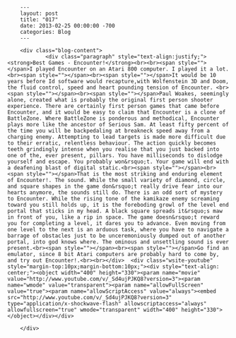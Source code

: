 
        ---
        layout: post
        title: "017"
        date: 2013-02-25 00:00:00 -700
        categories: Blog
        ---

        <div class="blog-content">
				<div class="paragraph" style="text-align:justify;"><strong>Best Games - Encounter!</strong><br><br><span style=""></span>I played Encounter on an Atari 800 computer. I played it a lot. <br><span style=""></span><br><span style=""></span>It would be 10 years before Id software would recapture,with Wolfenstein 3D and Doom, the fluid control, speed and heart pounding tension of Encounter. <br><span style=""></span><br><span style=""></span>Paul Woakes, seemingly alone, created what is probably the original first person shooter experience. There are certainly first person games that came before Encounter, and it would be easy to claim that Encounter is a clone of BattleZone. Where BattleZone is ponderous and methodical, Encounter plays more like the ancestor of Serious Sam. At least fifty percent of the time you will be backpedaling at breakneck speed away from a charging enemy. Attempting to lead targets is made more difficult due to their erratic, relentless behaviour. The action quickly becomes teeth grindingly intense when you realise that you just backed into one of the, ever present, pillars. You have milliseconds to dislodge yourself and escape. You probably won&rsquo;t. Your game will end with a deafening blast of digital static.<br><span style=""></span><br><span style=""></span>That is the most striking and enduring element of Encounter!. The sound. While the small variety of diamond, circle, and square shapes in the game don&rsquo;t really drive fear into our hearts anymore, the sounds still do. There is an odd sort of mystery to Encounter. While the rising tone of the kamikaze enemy screaming toward you still holds up, it is the foreboding growl of the level end portal that sticks in my head. A black square spreads it&rsquo;s maw in front of you, like a rip in space. The game doesn&rsquo;t reward you for completing a level, it dares you to advance. Even moving from one level to the next is an arduous task, where you have to navigate a barrage of obstacles just to be unceremoniously dumped out of another portal, into god knows where. The ominous and unsettling sound is ever present.<br><span style=""></span><br><span style=""></span>Go find an emulator, since 8 bit Atari computers are probably hard to come by, and try out Encounter!.<br><br></div>  <div class="wsite-youtube" style="margin-top:10px;margin-bottom:10px;"><div style="text-align: center;"><object width="400" height="330"><param name="movie" value="http://www.youtube.com/v/_Sd4ujPJKQ8?version=3"><param name="wmode" value="transparent"><param name="allowFullScreen" value="true"><param name="allowScriptAccess" value="always"><embed src="http://www.youtube.com/v/_Sd4ujPJKQ8?version=3" type="application/x-shockwave-flash" allowscriptaccess="always" allowfullscreen="true" wmode="transparent" width="400" height="330"></object></div></div>

		</div>
        
